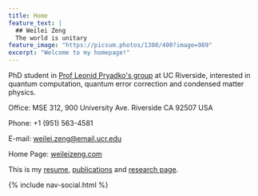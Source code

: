 ```yaml
---
title: Home
feature_text: |
  ## Weilei Zeng
  The world is unitary
feature_image: "https://picsum.photos/1300/400?image=989"
excerpt: "Welcome to my homepage!"
---
```

PhD student in <a href="https://faculty.ucr.edu/~leonid/">
Prof Leonid Pryadko's group</a> at UC Riverside, interested
in quantum computation, quantum error correction and condensed matter
physics.


<!-- use "p" to avoid large line breaker -->
<p>
Office: MSE 312,
900 University Ave. Riverside CA 92507 USA<br>

Phone: +1 (951) 563-4581 <br>

E-mail: weilei.zeng@email.ucr.edu<br>

Home Page: 
  <a href="https://weileizeng.com">weileizeng.com</a><br>

This is my <a href="./resume/">resume</a>, <a href="./publications/">publications</a> and <a href="./research/">research page</a>.
</p>


{% include nav-social.html %}